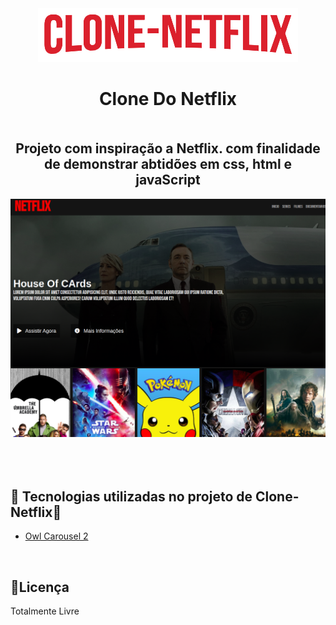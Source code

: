 <div align="center">
  <img src="./src/image/clone-netflix.png" alt="">
  <h1 >Clone Do Netflix</h1>
  
  <h2 style="margin-top: 50px;">Projeto com inspiração a Netflix. com finalidade de demonstrar abtidões em css, html e javaScript</h2>

  <img style="width: 800px;" src="/src/image/cloneflix.png" alt="imagem de home do netflix clone">
</div>


<div style="margin-top: 80px;">
  <h2> 🚀 Tecnologias utilizadas no projeto de Clone-Netflix🚀</h2>
  <ul>
    <li>
      <a href="https://owlcarousel2.github.io/OwlCarousel2/demos/basic.html">Owl Carousel 2</a>
    </li>
  </ul>
<br>
  <h2>📝Licença</h2>
  <p>Totalmente Livre</p>
</div>






